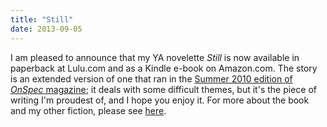```yaml
---
title: "Still"
date: 2013-09-05
---
```

<p>
  I am pleased to announce that my YA novelette <cite>Still</cite>
  is now available in paperback at Lulu.com
  and as a Kindle e-book on Amazon.com.
  The story is an extended version of one that ran in
  the <a href="http://www.onspec.ca/node/143">Summer 2010 edition of <cite>OnSpec</cite> magazine</a>;
  it deals with some difficult themes,
  but it's the piece of writing I'm proudest of,
  and I hope you enjoy it.
  For more about the book and my other fiction,
  please see <a href="@root/fiction/still/">here</a>.
</p>
